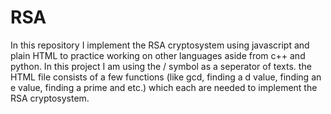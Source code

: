 # RSA

In this repository I implement the RSA cryptosystem using javascript and plain HTML to practice working on other languages aside from c++ and python. 
In this project I am using the / symbol as a seperator of texts. the HTML file consists of a few functions (like gcd, finding a d value, finding an e value, finding a prime and etc.) which each are needed to implement the RSA cryptosystem.
